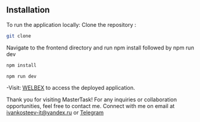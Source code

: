 ## Installation

To run the application locally:
Clone the repository : 
```sh
git clone
```

Navigate to the frontend directory and run npm install followed by npm run dev
```sh
npm install
```
```sh
npm run dev
```
-Visit: [WELBEX](https://welbex-landing-veetsok.netlify.app) to access the deployed application.

Thank you for visiting MasterTask! For any inquiries or collaboration opportunities, feel free to contact me. Connect with me on email at ivankosteev-it@yandex.ru or [Telegram](https://t.me/ivan_veetsok)
